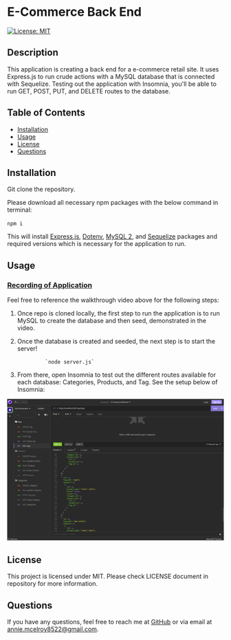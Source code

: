 # E-Commerce Back End
[![License: MIT](https://img.shields.io/badge/License-MIT-blue.svg)](https://opensource.org/licenses/MIT)

## Description

This application is creating a back end for a e-commerce retail site. It uses Express.js to run crude actions with a MySQL database that is connected with Sequelize. Testing out the application with Insomnia, you'll be able to run GET, POST, PUT, and DELETE routes to the database.

## Table of Contents
  - [Installation](#installation)
  - [Usage](#usage)
  - [License](#license)
  - [Questions](#questions)

## Installation

Git clone the repository.

Please download all necessary npm packages with the below command in terminal:

`npm i `

This will install [Express.js](https://www.npmjs.com/package/express), [Dotenv](https://www.npmjs.com/package/dotenv), [MySQL 2](https://www.npmjs.com/package/mysql2), and [Sequelize](https://www.npmjs.com/package/sequelize) packages and required versions which is necessary for the application to run.

## Usage

### [Recording of Application](https://drive.google.com/file/d/1o8NwStLWbqlhbAVDs2h20t3VecXmudY8/view)

Feel free to reference the walkthrough video above for the following steps:
1. Once repo is cloned locally, the first step to run the application is to run MySQL to create the database and then seed, demonstrated in the video.

2. Once the database is created and seeded, the next step is to start the server!

                `node server.js`

3. From there, open Insomnia to test out the different routes available for each database: Categories, Products, and Tag. See the setup below of Insomnia:

![Screenshot of insomnia routes](./assets/images/e-commerce-insomnia.png)


## License

This project is licensed under MIT. Please check LICENSE document in repository for more information.

## Questions

  If you have any questions, feel free to reach me at [GitHub](https://github.com/Annie-McElroy) or via email at [annie.mcelroy8522@gmail.com](annie.mcelroy8522@gmail.com).